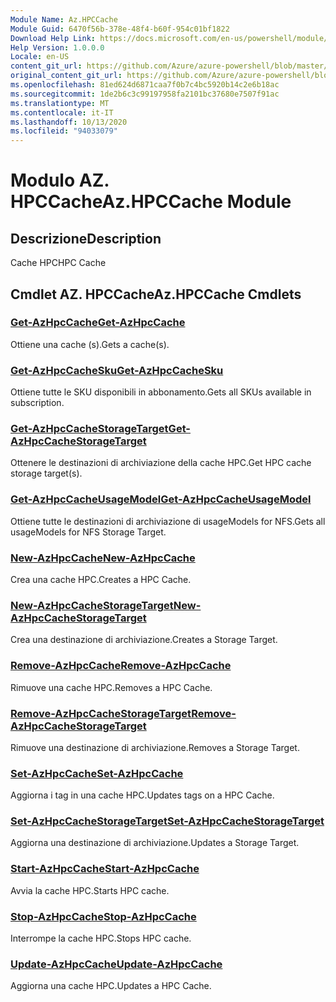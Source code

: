 ```yaml
---
Module Name: Az.HPCCache
Module Guid: 6470f56b-378e-48f4-b60f-954c01bf1822
Download Help Link: https://docs.microsoft.com/en-us/powershell/module/az.hpccache
Help Version: 1.0.0.0
Locale: en-US
content_git_url: https://github.com/Azure/azure-powershell/blob/master/src/HPCCache/HPCCache/help/Az.HPCCache.md
original_content_git_url: https://github.com/Azure/azure-powershell/blob/master/src/HPCCache/HPCCache/help/Az.HPCCache.md
ms.openlocfilehash: 81ed624d6871caa7f0b7c4bc5920b14c2e6b18ac
ms.sourcegitcommit: 1de2b6c3c99197958fa2101bc37680e7507f91ac
ms.translationtype: MT
ms.contentlocale: it-IT
ms.lasthandoff: 10/13/2020
ms.locfileid: "94033079"
---
```

# <span data-ttu-id="3ee4b-101">Modulo AZ. HPCCache</span><span class="sxs-lookup"><span data-stu-id="3ee4b-101">Az.HPCCache Module</span></span>
## <span data-ttu-id="3ee4b-102">Descrizione</span><span class="sxs-lookup"><span data-stu-id="3ee4b-102">Description</span></span>
<span data-ttu-id="3ee4b-103">Cache HPC</span><span class="sxs-lookup"><span data-stu-id="3ee4b-103">HPC Cache</span></span>

## <span data-ttu-id="3ee4b-104">Cmdlet AZ. HPCCache</span><span class="sxs-lookup"><span data-stu-id="3ee4b-104">Az.HPCCache Cmdlets</span></span>
### [<span data-ttu-id="3ee4b-105">Get-AzHpcCache</span><span class="sxs-lookup"><span data-stu-id="3ee4b-105">Get-AzHpcCache</span></span>](Get-AzHpcCache.md)
<span data-ttu-id="3ee4b-106">Ottiene una cache (s).</span><span class="sxs-lookup"><span data-stu-id="3ee4b-106">Gets a cache(s).</span></span>

### [<span data-ttu-id="3ee4b-107">Get-AzHpcCacheSku</span><span class="sxs-lookup"><span data-stu-id="3ee4b-107">Get-AzHpcCacheSku</span></span>](Get-AzHpcCacheSku.md)
<span data-ttu-id="3ee4b-108">Ottiene tutte le SKU disponibili in abbonamento.</span><span class="sxs-lookup"><span data-stu-id="3ee4b-108">Gets all SKUs available in subscription.</span></span>

### [<span data-ttu-id="3ee4b-109">Get-AzHpcCacheStorageTarget</span><span class="sxs-lookup"><span data-stu-id="3ee4b-109">Get-AzHpcCacheStorageTarget</span></span>](Get-AzHpcCacheStorageTarget.md)
<span data-ttu-id="3ee4b-110">Ottenere le destinazioni di archiviazione della cache HPC.</span><span class="sxs-lookup"><span data-stu-id="3ee4b-110">Get HPC cache storage target(s).</span></span>

### [<span data-ttu-id="3ee4b-111">Get-AzHpcCacheUsageModel</span><span class="sxs-lookup"><span data-stu-id="3ee4b-111">Get-AzHpcCacheUsageModel</span></span>](Get-AzHpcCacheUsageModel.md)
<span data-ttu-id="3ee4b-112">Ottiene tutte le destinazioni di archiviazione di usageModels for NFS.</span><span class="sxs-lookup"><span data-stu-id="3ee4b-112">Gets all usageModels for NFS Storage Target.</span></span>

### [<span data-ttu-id="3ee4b-113">New-AzHpcCache</span><span class="sxs-lookup"><span data-stu-id="3ee4b-113">New-AzHpcCache</span></span>](New-AzHpcCache.md)
<span data-ttu-id="3ee4b-114">Crea una cache HPC.</span><span class="sxs-lookup"><span data-stu-id="3ee4b-114">Creates a HPC Cache.</span></span>

### [<span data-ttu-id="3ee4b-115">New-AzHpcCacheStorageTarget</span><span class="sxs-lookup"><span data-stu-id="3ee4b-115">New-AzHpcCacheStorageTarget</span></span>](New-AzHpcCacheStorageTarget.md)
<span data-ttu-id="3ee4b-116">Crea una destinazione di archiviazione.</span><span class="sxs-lookup"><span data-stu-id="3ee4b-116">Creates a Storage Target.</span></span>

### [<span data-ttu-id="3ee4b-117">Remove-AzHpcCache</span><span class="sxs-lookup"><span data-stu-id="3ee4b-117">Remove-AzHpcCache</span></span>](Remove-AzHpcCache.md)
<span data-ttu-id="3ee4b-118">Rimuove una cache HPC.</span><span class="sxs-lookup"><span data-stu-id="3ee4b-118">Removes a HPC Cache.</span></span>

### [<span data-ttu-id="3ee4b-119">Remove-AzHpcCacheStorageTarget</span><span class="sxs-lookup"><span data-stu-id="3ee4b-119">Remove-AzHpcCacheStorageTarget</span></span>](Remove-AzHpcCacheStorageTarget.md)
<span data-ttu-id="3ee4b-120">Rimuove una destinazione di archiviazione.</span><span class="sxs-lookup"><span data-stu-id="3ee4b-120">Removes a Storage Target.</span></span>

### [<span data-ttu-id="3ee4b-121">Set-AzHpcCache</span><span class="sxs-lookup"><span data-stu-id="3ee4b-121">Set-AzHpcCache</span></span>](Set-AzHpcCache.md)
<span data-ttu-id="3ee4b-122">Aggiorna i tag in una cache HPC.</span><span class="sxs-lookup"><span data-stu-id="3ee4b-122">Updates tags on a HPC Cache.</span></span>

### [<span data-ttu-id="3ee4b-123">Set-AzHpcCacheStorageTarget</span><span class="sxs-lookup"><span data-stu-id="3ee4b-123">Set-AzHpcCacheStorageTarget</span></span>](Set-AzHpcCacheStorageTarget.md)
<span data-ttu-id="3ee4b-124">Aggiorna una destinazione di archiviazione.</span><span class="sxs-lookup"><span data-stu-id="3ee4b-124">Updates a Storage Target.</span></span>

### [<span data-ttu-id="3ee4b-125">Start-AzHpcCache</span><span class="sxs-lookup"><span data-stu-id="3ee4b-125">Start-AzHpcCache</span></span>](Start-AzHpcCache.md)
<span data-ttu-id="3ee4b-126">Avvia la cache HPC.</span><span class="sxs-lookup"><span data-stu-id="3ee4b-126">Starts HPC cache.</span></span>

### [<span data-ttu-id="3ee4b-127">Stop-AzHpcCache</span><span class="sxs-lookup"><span data-stu-id="3ee4b-127">Stop-AzHpcCache</span></span>](Stop-AzHpcCache.md)
<span data-ttu-id="3ee4b-128">Interrompe la cache HPC.</span><span class="sxs-lookup"><span data-stu-id="3ee4b-128">Stops HPC cache.</span></span>

### [<span data-ttu-id="3ee4b-129">Update-AzHpcCache</span><span class="sxs-lookup"><span data-stu-id="3ee4b-129">Update-AzHpcCache</span></span>](Update-AzHpcCache.md)
<span data-ttu-id="3ee4b-130">Aggiorna una cache HPC.</span><span class="sxs-lookup"><span data-stu-id="3ee4b-130">Updates a HPC Cache.</span></span>

